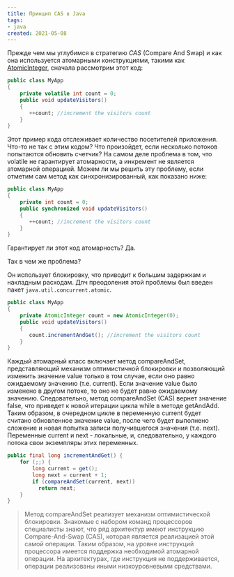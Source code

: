 ```yaml
---
title: Принцип CAS в Java
tags:
- java
created: 2021-05-08
---
```


Прежде чем мы углубимся в стратегию *CAS* (Compare And Swap) и как она используется атомарными конструкциями, такими как [AtomicInteger](https://docs.oracle.com/en/java/javase/11/docs/api/java.base/java/util/concurrent/atomic/AtomicInteger.html), сначала рассмотрим этот код:

```java
public class MyApp
{
    private volatile int count = 0;
    public void updateVisitors()
    {
       ++count; //increment the visitors count
    }
}
```

Этот пример кода отслеживает количество посетителей приложения. Что-то не так с этим кодом? Что произойдет, если несколько потоков попытаются обновить счетчик? На самом деле проблема в том, что volatile не гарантирует атомарности, а инкремент не является атомарной операцией.
Можем ли мы решить эту проблему, если отметим сам метод как синхронизированный, как показано ниже:

```java
public class MyApp
{
    private int count = 0;
    public synchronized void updateVisitors()
    {
       ++count; //increment the visitors count
    }
}
```

Гарантирует ли этот код атомарность? Да.

Так в чем же проблема?

Он использует блокировку, что приводит к большим задержкам и накладным расходам. Длч преодоления этой проблемы был введен пакет  `java.util.concurrent.atomic`.

```java
public class MyApp
{
    private AtomicInteger count = new AtomicInteger(0);
    public void updateVisitors()
    {
       count.incrementAndGet(); //increment the visitors count
    }
}
```

Каждый атомарный класс включает метод compareAndSet, представляющий механизм оптимистичной блокировки и позволяющий изменить значение value только в том случае, если оно равно ожидаемому значению (т.е. current).
Если значение value было изменено в другом потоке, то оно не будет равно ожидаемому значению.
Следовательно, метод compareAndSet (CAS) вернет значение false, что приведет к новой итерации цикла while в методе getAndAdd.
Таким образом, в очередном цикле в переменную current будет считано обновленное значение value, после чего будет выполнено сложение и новая попытка записи получившегося значения (т.е. next).
Переменные current и next - локальные, и, следовательно, у каждого потока свои экземпляры этих переменных.

```java
public final long incrementAndGet() {
    for (;;) {
        long current = get();
        long next = current + 1;
        if (compareAndSet(current, next))
          return next;
    }
}
```

> Метод compareAndSet реализует механизм оптимистической блокировки. Знакомые с набором команд процессоров специалисты знают, что ряд архитектур имеют инструкцию Compare-And-Swap (CAS), которая является реализацией этой самой операции. Таким образом, на уровне инструкций процессора имеется поддержка необходимой атомарной операции. На архитектурах, где инструкция не поддерживается, операции реализованы иными низкоуровневыми средствами.